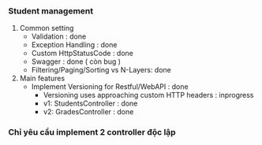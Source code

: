### Student management
1. Common setting
   - Validation : done
   - Exception Handling : done
   - Custom HttpStatusCode : done
   - Swagger : done ( còn bug )
   - Filtering/Paging/Sorting vs N-Layers: done
2. Main features
   - Implement Versioning for Restful/WebAPI : done
	 - Versioning uses approaching custom HTTP headers : inprogress
      - v1: StudentsController : done
	   - v2: GradesController : done

### Chỉ yêu cầu implement 2 controller độc lập

